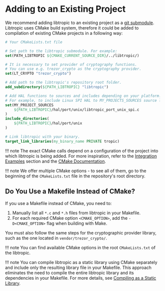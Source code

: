 # Adding to an Existing Project
We recommend adding libtropic to an existing project as a [git submodule](https://git-scm.com/book/en/v2/Git-Tools-Submodules). Libtropic uses CMake build system, therefore it could be added to compilation of existing CMake projects in a following way:

```cmake
# Your CMakeLists.txt file

# Set path to the libtropic submodule. For example:
set(PATH_LIBTROPIC ${CMAKE_CURRENT_SOURCE_DIR}/../libtropic/)

# It is necessary to set provider of cryptography functions.
# You can use e.g. trezor_crypto as the cryptography provider.
set(LT_CRYPTO "trezor_crypto")

# Add path to the libtropic's repository root folder.
add_subdirectory(${PATH_LIBTROPIC} "libtropic")

# Add HAL functions to sources and includes depending on your platform.
# For example, to include Linux SPI HAL to MY_PROJECTS_SOURCES source list:
set(MY_PROJECT_SOURCES
    ${PATH_LIBTROPIC}/hal/port/unix/libtropic_port_unix_spi.c
)
include_directories(
    ${PATH_LIBTROPIC}/hal/port/unix
)

# Link libtropic with your binary.
target_link_libraries(my_binary_name PRIVATE tropic)
```

!!! note
    The exact CMake calls depend on a configuration of the project into which libtropic is being added. For more inspiration, refer to the [Integration Examples](integration_examples.md) section and the [CMake Documentation](https://cmake.org/cmake/help/latest/index.html).

!!! note
    We offer multiple CMake options - to see all of them, go to the beginning of the `CMakeLists.txt` file in the repository's root directory.


## Do You Use a Makefile Instead of CMake?
If you use a Makefile instead of CMake, you need to:

1. Manually list all `*.c` and `*.h` files from libtropic in your Makefile.
2. For each required CMake option `<CMAKE_OPTION>`, add the `-D<CMAKE_OPTION>` flag when building with Make.

You must also follow the same steps for the cryptographic provider library, such as the one located in `vendor/trezor_crypto/`.

!!! note
    You can find available CMake options in the root `CMakeLists.txt` of the libtropic.

!!! note
    You can compile libtropic as a static library using CMake separately and include only the resulting library file in your Makefile.
    This approach eliminates the need to compile the entire libtropic library and its dependencies in your Makefile. For more details, see [Compiling as a Static Library](./compile_as_static_library.md).